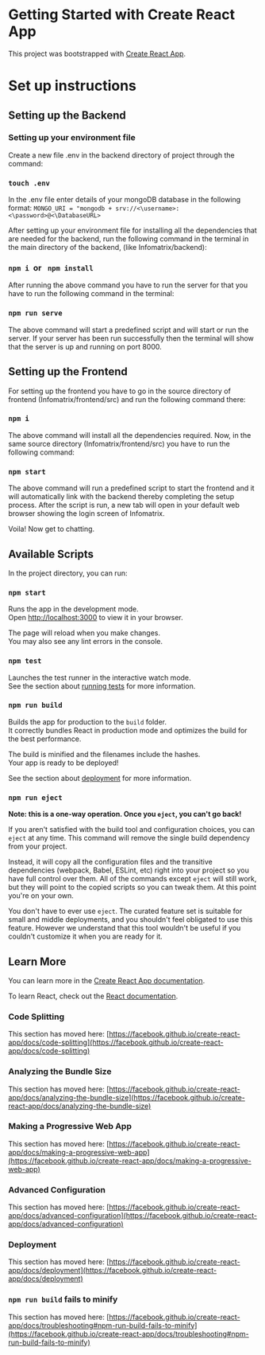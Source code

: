 # Getting Started with Create React App

This project was bootstrapped with [Create React App](https://github.com/facebook/create-react-app).

# Set up instructions

## Setting up the Backend

### Setting up your environment file

Create a new file .env in the backend directory of project through the command:
### `touch .env`

In the .env file enter details of your mongoDB database in the following format: 
`MONGO_URI = "mongodb + srv://<\username>:<\password>@<\DatabaseURL>`

After setting up your environment file for installing all the dependencies that are needed for the backend, run the following command in the terminal in the main directory of the backend, (like Infomatrix/backend):

###  `npm i `or  ` npm install` 

After running the above command you have to run the server for that you have to run the following command in the terminal:

### `npm run serve`

The above command will start a predefined script and will start or run the server. If your server has been run successfully then the terminal will show that the server is up and running on port 8000.

## Setting up the Frontend

For setting up the frontend you have to go in the source directory of frontend (Infomatrix/frontend/src) and run the following command there:

### `npm i`

The above command will install all the dependencies required. Now, in the same source directory (Infomatrix/frontend/src) you have to run the following command:

### `npm start`

The above command will run a predefined script to start the frontend and it will automatically link with the backend thereby completing the setup process.
After the script is run, a new tab will open in your default web browser showing the login screen of Infomatrix.

Voila! Now get to chatting.

## Available Scripts

In the project directory, you can run:

### `npm start`

Runs the app in the development mode.\
Open [http://localhost:3000](http://localhost:3000) to view it in your browser.

The page will reload when you make changes.\
You may also see any lint errors in the console.

### `npm test`

Launches the test runner in the interactive watch mode.\
See the section about [running tests](https://facebook.github.io/create-react-app/docs/running-tests) for more information.

### `npm run build`

Builds the app for production to the `build` folder.\
It correctly bundles React in production mode and optimizes the build for the best performance.

The build is minified and the filenames include the hashes.\
Your app is ready to be deployed!

See the section about [deployment](https://facebook.github.io/create-react-app/docs/deployment) for more information.

### `npm run eject`

**Note: this is a one-way operation. Once you `eject`, you can't go back!**

If you aren't satisfied with the build tool and configuration choices, you can `eject` at any time. This command will remove the single build dependency from your project.

Instead, it will copy all the configuration files and the transitive dependencies (webpack, Babel, ESLint, etc) right into your project so you have full control over them. All of the commands except `eject` will still work, but they will point to the copied scripts so you can tweak them. At this point you're on your own.

You don't have to ever use `eject`. The curated feature set is suitable for small and middle deployments, and you shouldn't feel obligated to use this feature. However we understand that this tool wouldn't be useful if you couldn't customize it when you are ready for it.

## Learn More

You can learn more in the [Create React App documentation](https://facebook.github.io/create-react-app/docs/getting-started).

To learn React, check out the [React documentation](https://reactjs.org/).

### Code Splitting

This section has moved here: [https://facebook.github.io/create-react-app/docs/code-splitting](https://facebook.github.io/create-react-app/docs/code-splitting)

### Analyzing the Bundle Size

This section has moved here: [https://facebook.github.io/create-react-app/docs/analyzing-the-bundle-size](https://facebook.github.io/create-react-app/docs/analyzing-the-bundle-size)

### Making a Progressive Web App

This section has moved here: [https://facebook.github.io/create-react-app/docs/making-a-progressive-web-app](https://facebook.github.io/create-react-app/docs/making-a-progressive-web-app)

### Advanced Configuration

This section has moved here: [https://facebook.github.io/create-react-app/docs/advanced-configuration](https://facebook.github.io/create-react-app/docs/advanced-configuration)

### Deployment

This section has moved here: [https://facebook.github.io/create-react-app/docs/deployment](https://facebook.github.io/create-react-app/docs/deployment)

### `npm run build` fails to minify

This section has moved here: [https://facebook.github.io/create-react-app/docs/troubleshooting#npm-run-build-fails-to-minify](https://facebook.github.io/create-react-app/docs/troubleshooting#npm-run-build-fails-to-minify)
